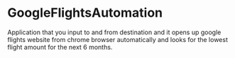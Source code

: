 # GoogleFlightsAutomation

Application that you input to and from destination and it opens up google flights website from chrome browser automatically and looks for the lowest flight amount for the next 6 months.

